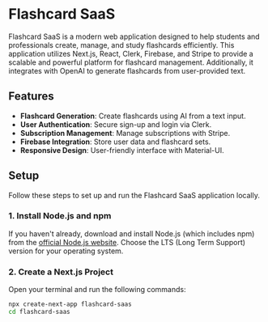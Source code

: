 # Flashcard SaaS

Flashcard SaaS is a modern web application designed to help students and professionals create, manage, and study flashcards efficiently. This application utilizes Next.js, React, Clerk, Firebase, and Stripe to provide a scalable and powerful platform for flashcard management. Additionally, it integrates with OpenAI to generate flashcards from user-provided text.

## Features

- **Flashcard Generation**: Create flashcards using AI from a text input.
- **User Authentication**: Secure sign-up and login via Clerk.
- **Subscription Management**: Manage subscriptions with Stripe.
- **Firebase Integration**: Store user data and flashcard sets.
- **Responsive Design**: User-friendly interface with Material-UI.


## Setup

Follow these steps to set up and run the Flashcard SaaS application locally.

### 1. Install Node.js and npm

If you haven't already, download and install Node.js (which includes npm) from the [official Node.js website](https://nodejs.org/). Choose the LTS (Long Term Support) version for your operating system.

### 2. Create a Next.js Project

Open your terminal and run the following commands:

```bash
npx create-next-app flashcard-saas
cd flashcard-saas


